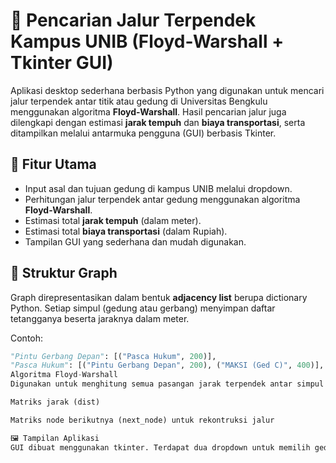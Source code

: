 # 🚀 Pencarian Jalur Terpendek Kampus UNIB (Floyd-Warshall + Tkinter GUI)

Aplikasi desktop sederhana berbasis Python yang digunakan untuk mencari jalur terpendek antar titik atau gedung di Universitas Bengkulu menggunakan algoritma **Floyd-Warshall**. Hasil pencarian jalur juga dilengkapi dengan estimasi **jarak tempuh** dan **biaya transportasi**, serta ditampilkan melalui antarmuka pengguna (GUI) berbasis Tkinter.

## 🧠 Fitur Utama
- Input asal dan tujuan gedung di kampus UNIB melalui dropdown.
- Perhitungan jalur terpendek antar gedung menggunakan algoritma **Floyd-Warshall**.
- Estimasi total **jarak tempuh** (dalam meter).
- Estimasi total **biaya transportasi** (dalam Rupiah).
- Tampilan GUI yang sederhana dan mudah digunakan.

## 📌 Struktur Graph
Graph direpresentasikan dalam bentuk **adjacency list** berupa dictionary Python. Setiap simpul (gedung atau gerbang) menyimpan daftar tetangganya beserta jaraknya dalam meter.

Contoh:
```python
"Pintu Gerbang Depan": [("Pasca Hukum", 200)],
"Pasca Hukum": [("Pintu Gerbang Depan", 200), ("MAKSI (Ged C)", 400)],
Algoritma Floyd-Warshall
Digunakan untuk menghitung semua pasangan jarak terpendek antar simpul (all-pairs shortest path). Implementasi mencakup:

Matriks jarak (dist)

Matriks node berikutnya (next_node) untuk rekontruksi jalur

🖼️ Tampilan Aplikasi
GUI dibuat menggunakan tkinter. Terdapat dua dropdown untuk memilih gedung asal dan tujuan, tombol untuk mencari jalur, dan area hasil untuk menampilkan rute, jarak, serta estimasi biaya.
